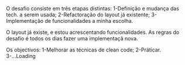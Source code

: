 O desafio consiste em três etapas distintas:
1-Definição e mudança das tech. a serem usada;
2-Refactoração do layout já existente;
3-Implementação de funcionalidades a minha escolha.

O layout já existe, e estou acrescentando funcionalidades.
As regras do desafio é todos os dias fazer uma implementaçã nova.

Os objectivos:
1-Melhorar as técnicas de clean code;
2-Práticar.
3-...Loading
